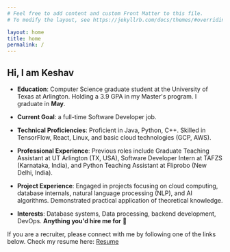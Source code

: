 ```yaml
---
# Feel free to add content and custom Front Matter to this file.
# To modify the layout, see https://jekyllrb.com/docs/themes/#overriding-theme-defaults

layout: home
title: home
permalink: /
---
```

## Hi, I am Keshav

<!-- I'm a Computer Science graduate student at the University of Texas at Arlington, with a strong academic background, including a 3.9 GPA in my Master's program. 
I'm looking for full-time software developer roles. 
My technical skills include Java, Python, C++, React, TensorFlow, Linux, and a fundamental knowledge of cloud technologies like GCP and AWS. 
My experience spans roles such as Graduate Teaching Assistant, Software Developer Intern, and Python Teaching Assistant. 
I've worked on projects in cloud computing, Database Internals, NLP, and AI algorithms, demonstrating my ability to apply theoretical knowledge in practical scenarios. -->

* __Education__: Computer Science graduate student at the University of Texas at Arlington. Holding a 3.9 GPA in my Master's program. I graduate in __May__.

* __Current Goal__: a full-time Software Developer job.

* __Technical Proficiencies__: Proficient in Java, Python, C++. Skilled in TensorFlow, React, Linux, and basic cloud technologies (GCP, AWS).

* __Professional Experience__: Previous roles include Graduate Teaching Assistant at UT Arlington (TX, USA), Software Developer Intern at TAFZS (Karnataka, India), and Python Teaching Assistant at Fliprobo (New Delhi, India).

* __Project Experience__: Engaged in projects focusing on cloud computing, database internals, natural language processing (NLP), and AI algorithms. Demonstrated practical application of theoretical knowledge.

* __Interests__: Database systems, Data processing, backend development, DevOps. __Anything you'd hire me for__ 🙏


If you are a recruiter, please connect with me by following one of the links below.
Check my resume here: [Resume](https://drive.google.com/file/d/1i8ha4cnRY_tq0T1bG3O3a6Kk086C8NhH/view?usp=sharing)
